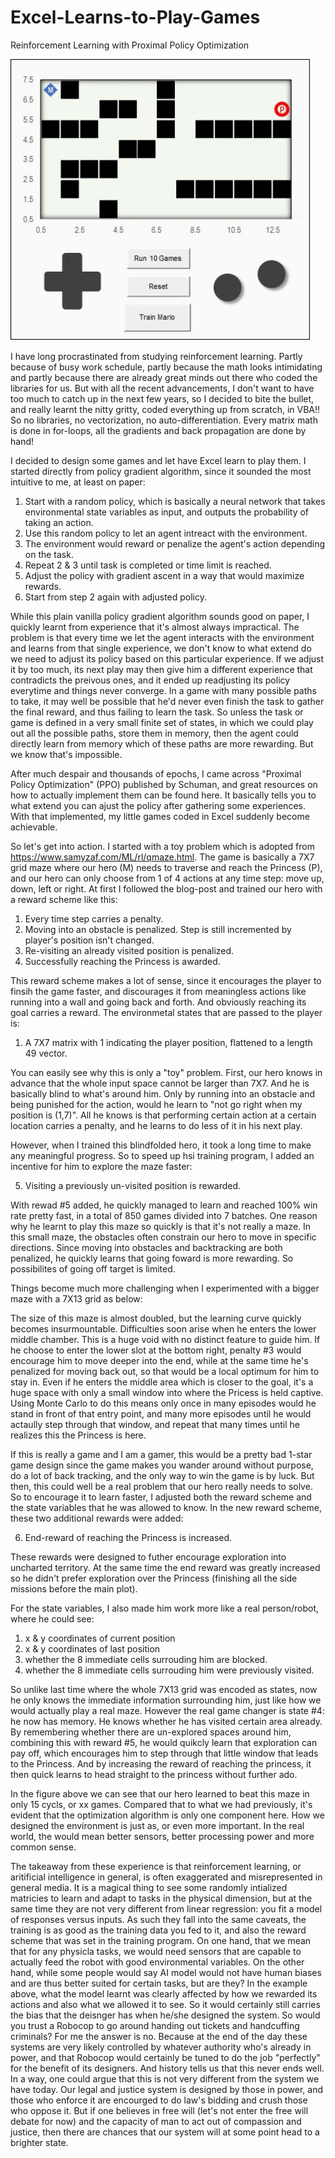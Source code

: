 # Excel-Learns-to-Play-Games
Reinforcement Learning with Proximal Policy Optimization

![MazeII](/Screenshots/MazeII_Solved.gif)

I have long procrastinated from studying reinforcement learning. Partly because of busy work schedule, partly because the math looks intimidating and partly because there are already great minds out there who coded the libraries for us. But with all the recent advancements, I don't want to have too much to catch up in the next few years, so I decided to bite the bullet, and really learnt the nitty gritty, coded everything up from scratch, in VBA!! So no libraries, no vectorization, no auto-differentiation. Every matrix math is done in for-loops, all the gradients and back propagation are done by hand!

I decided to design some games and let have Excel learn to play them. I started directly from policy gradient algorithm, since it sounded the most intuitive to me, at least on paper:
1. Start with a random policy, which is basically a neural network that takes environmental state variables as input, and outputs the probability of taking an action.
2. Use this random policy to let an agent intreact with the environment.
3. The environment would reward or penalize the agent's action depending on the task.
4. Repeat 2 & 3 until task is completed or time limit is reached.
5. Adjust the policy with gradient ascent in a way that would maximize rewards.
6. Start from step 2 again with adjusted policy.

While this plain vanilla policy gradient algorithm sounds good on paper, I quickly learnt from experience that it's almost always impractical. The problem is that every time we let the agent interacts with the environment and learns from that single experience, we don't know to what extend do we need to adjust its policy based on this particular experience. If we adjust it by too much, its next play may then give him a different experience that contradicts the preivous ones, and it ended up readjusting its policy everytime and things never converge. In a game with many possible paths to take, it may well be possible that he'd never even finish the task to gather the final reward, and thus failing to learn the task. So unless the task or game is defined in a very small finite set of states, in which we could play out all the possible paths, store them in memory, then the agent could directly learn from memory which of these paths are more rewarding. But we know that's impossible.

After much despair and thousands of epochs, I came across "Proximal Policy Optimization" (PPO) published by Schuman, and great resources on how to actually implement them can be found here. It basically tells you to what extend you can ajust the policy after gathering some experiences. With that implemented, my little games coded in Excel suddenly become achievable.


So let's get into action. I started with a toy problem which is adopted from https://www.samyzaf.com/ML/rl/qmaze.html. The game is basically a 7X7 grid maze where our hero (M) needs to traverse and reach the Princess (P), and our hero can only choose from 1 of 4 actions at any time step: move up, down, left or right. 
At first I followed the blog-post and trained our hero with a reward scheme like this:
1. Every time step carries a penalty.
2. Moving into an obstacle is penalized. Step is still incremented by player's position isn't changed.
3. Re-visiting an already visited position is penalized.
4. Successfully reaching the Princess is awarded.

This reward scheme makes a lot of sense, since it encourages the player to finsih the game faster, and discourages it from meaningless actions like running into a wall and going back and forth. And obviously reaching its goal carries a reward. The environmetal states that are passed to the player is:
1. A 7X7 matrix with 1 indicating the player position, flattened to a length 49 vector.

You can easily see why this is only a "toy" problem. First, our hero knows in advance that the whole input space cannot be larger than 7X7. And he is basically blind to what's around him. Only by running into an obstacle and being punished for the action, would he learn to "not go right when my position is (1,7)". All he knows is that performing certain action at a certain location carries a penalty, and he learns to do less of it in his next play.

However, when I trained this blindfolded hero, it took a long time to make any meaningful progress. So to speed up hsi training program, I added an incentive for him to explore the maze faster: 

5. Visiting a previously un-visited position is rewarded.

With rewad #5 added, he quickly managed to learn and reached 100% win rate pretty fast, in a total of 850 games divided into 7 batches. One reason why he learnt to play this maze so quickly is that it's not really a maze. In this small maze, the obstacles often constrain our hero to move in specific directions. Since moving into obstacles and backtracking are both penalized, he quickly learns that going foward is more rewarding. So possibilites of going off target is limited.

Things become much more challenging when I experimented with a bigger maze with a 7X13 grid as below:

The size of this maze is almost doubled, but the learning curve quickly becomes insurmountable. Difficulties soon arise when he enters the lower middle chamber. This is a huge void with no distinct feature to guide him. If he choose to enter the lower slot at the bottom right,  penalty #3 would encourage him to move deeper into the end, while at the same time he's penalized for moving back out, so that would be a local optimum for him to stay in. Even if he enters the middle area which is closer to the goal, it's a huge space with only a small window into where the Pricess is held captive. Using Monte Carlo to do this means only once in many episodes would he stand in front of that entry point, and many more episodes until he would actaully step through that window, and repeat that many times until he realizes this the Princess is here.

If this is really a game and I am a gamer, this would be a pretty bad 1-star game design since the game makes you wander around without purpose, do a lot of back tracking, and the only way to win the game is by luck. But then, this could well be a real problem that our hero really needs to solve. So to encourage it to learn faster, I adjusted both the reward scheme and the state variables that he was allowed to know. In the new reward scheme, these two additional rewards were added:

6. End-reward of reaching the Princess is increased.

These rewards were designed to futher encourage exploration into uncharted territory. At the same time the end reward was greatly increased so he didn't prefer exploration over the Princess (finishing all the side missions before the main plot).

For the state variables, I also made him work more like a real person/robot, where he could see:
1. x & y coordinates of current position
2. x & y coordinates of last position
3. whether the 8 immediate cells surrouding him are blocked.
4. whether the 8 immediate cells surrouding him were previously visited.

So unlike last time where the whole 7X13 grid was encoded as states, now he only knows the immediate information surrounding him, just like how we would actually play a real maze. However the real game changer is state #4: he now has memory. He knows whether he has visited certain area already. By remembering whether there are un-explored spaces around him, combining this with reward #5, he would quikcly learn that exploration can pay off, which encourages him to step through that little window that leads to the Princess. And by increasing the reward of reaching the princess, it then quick learns to head straight to the princess without further ado.

In the figure above we can see that our hero learned to beat this maze in only 15 cycls, or xx games. Compared that to what we had previously, it's evident that the optimization algorithm is only one component here. How we designed the environment is just as, or even more important. In the real world, the would mean better sensors, better processing power and more common sense.

The takeaway from these experience is that reinforcement learning, or aritificial intelligence in general, is often exaggerated and misrepresented in general media. It is a magical thing to see some randomly intialized matricies to learn and adapt to tasks in the physical dimension, but at the same time they are not very different from linear regression: you fit a model of responses versus inputs. As such they fall into the same caveats, the training is as good as the training data you fed to it, and also the reward scheme that was set in the training program. On one hand, that we mean that for any physicla tasks, we would need sensors that are capable to actually feed the robot with good environmental variables. On the other hand, while some people would say AI model would not have human biases and are thus better suited for certain tasks, but are they? In the example above, what the model learnt was clearly affected by how we rewarded its actions and also what we allowed it to see. So it would certainly still carries the bias that the deisnger has when he/she designed the system.
So would you trust a Robocop to go around handing out tickets and handcuffing criminals? For me the answer is no. Because at the end of the day these systems are very likely controlled by whatever authority who's already in power, and that Robocop would certainly be tuned to do the job "perfectly" for the benefit of its designers. And history tells us that this never ends well. In a way, one could argue that this is not very different from the system we have today. Our legal and justice system is designed by those in power, and those who enforce it are encourged to do law's bidding and crush those who oppose it. But if one believes in free will (let's not enter the free will debate for now) and the capacity of man to act out of compassion and justice, then there are chances that our system will at some point head to a brighter state.
